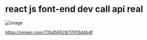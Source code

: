 # react js font-end dev call api real

![image](https://user-images.githubusercontent.com/93527267/182178305-8c37ecba-756b-4fca-ae6d-44e4e0497eba.png)

https://vimeo.com/735459528/17013d4b4f
